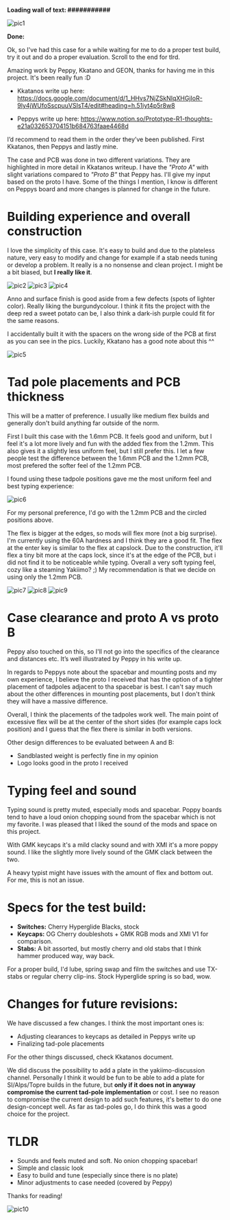 
**Loading wall of text: ###########**

![pic1](./pic1.jpeg)

**Done:**

Ok, so I've had this case for a while waiting for me to do a proper test build, try it out and do a proper evaluation. Scroll to the end for tlrd.

Amazing work by Peppy, Kkatano and GEON, thanks for having me in this project. It's been really fun :D

- Kkatanos write up here: https://docs.google.com/document/d/1_HHvs7NjZSkNIqXHGjIoR-9ly4jWUfoSscpuuVSIsT4/edit#heading=h.51iyt4p5r8w8

- Peppys write up here: https://www.notion.so/Prototype-R1-thoughts-e21a032653704151b684763faae4468d

I’d recommend to read them in the order they’ve been published. First Kkatanos, then Peppys and lastly mine.

The case and PCB was done in two different variations. They are highlighted in more detail in Kkatanos writeup. I have the *"Proto A"* with slight variations compared to *"Proto B"* that Peppy has. I'll give my input based on the proto I have. Some of the things I mention, I know is different on Peppys board and more changes is planned for change in the future.

# Building experience and overall construction

I love the simplicity of this case. It's easy to build and due to the plateless nature, very easy to modify and change for example if a stab needs tuning or develop a problem. It really is a no nonsense and clean project. I might be a bit biased, but **I really like it**.

![pic2](./pic2.jpeg)
![pic3](./pic3.jpeg)
![pic4](./pic4.jpeg)

Anno and surface finish is good aside from a few defects (spots of lighter color). Really liking the burgundycolour. I think it fits the project with the deep red a sweet potato can be, I also think a dark-ish purple could fit for the same reasons.

I accidentally built it with the spacers on the wrong side of the PCB at first as you can see in the pics. Luckily, Kkatano has a good note about this ^^

![pic5](./pic5.jpeg)

# Tad pole placements and PCB thickness

This will be a matter of preference. I usually like medium flex builds and generally don't build anything far outside of the norm.

First I built this case with the 1.6mm PCB. It feels good and uniform, but I feel it's a lot more lively and fun with the added flex from the 1.2mm. This also gives it a slightly less uniform feel, but I still prefer this. I let a few people test the difference between the 1.6mm PCB and the 1.2mm PCB, most prefered the softer feel of the 1.2mm PCB.

I found using these tadpole positions gave me the most uniform feel and best typing experience:

![pic6](./pic6.jpeg)

For my personal preference, I'd go with the 1.2mm PCB and the circled positions above.

The flex is bigger at the edges, so mods will flex more (not a big surprise). I'm currently using the 60A hardness and I think they are a good fit. The flex at the enter key is similar to the flex at capslock. Due to the construction, it'll flex a tiny bit more at the caps lock, since it's at the edge of the PCB, but i did not find it to be noticeable while typing. Overall a very soft typing feel, cozy like a steaming Yakiimo? ;) My recommendation is that we decide on using only the 1.2mm PCB.

![pic7](./pic7.jpeg)
![pic8](./pic8.jpeg)
![pic9](./pic9.jpeg)

# Case clearance and proto A vs proto B

Peppy also touched on this, so I'll not go into the specifics of the clearance and distances etc. It’s well illustrated by Peppy in his write up.

In regards to Peppys note about the spacebar and mounting posts and my own experience, I believe the proto I received that has the option of a tighter placement of tadpoles adjacent to tha spacebar is best. I can't say much about the other differences in mounting post placements, but I don't think they will have a massive difference. 

Overall, I think the placements of the tadpoles work well. The main point of excessive flex will be at the center of the short sides (for example caps lock position) and I guess that the flex there is similar in both versions.

Other design differences to be evaluated between A and B:
- Sandblasted weight is perfectly fine in my opinion
- Logo looks good in the proto I received

# Typing feel and sound

Typing sound is pretty muted, especially mods and spacebar. Poppy boards tend to have a loud onion chopping sound from the spacebar which is not my favorite. I was pleased that I liked the sound of the mods and space on this project.

With GMK keycaps it's a mild clacky sound and with XMI it's a more poppy sound. I like the slightly more lively sound of the GMK clack between the two.

A heavy typist might have issues with the amount of flex and bottom out. For me, this is not an issue.

# Specs for the test build:

- **Switches:** Cherry Hyperglide Blacks, stock
- **Keycaps:** OG Cherry doubleshots + GMK RGB mods and XMI V1 for comparison.
- **Stabs:** A bit assorted, but mostly cherry and old stabs that I think hammer produced way, way back.

For a proper build, I'd lube, spring swap and film the switches and use TX-stabs or regular cherry clip-ins. Stock Hyperglide spring is so bad, wow.

# Changes for future revisions:
We have discussed a few changes. I think the most important ones is:
- Adjusting clearances to keycaps as detailed in Peppys write up
- Finalizing tad-pole placements

For the other things discussed, check Kkatanos document. 

We did discuss the possibility to add a plate in the yakiimo-discussion channel. Personally I think it would be fun to be able to add a plate for SI/Alps/Topre builds in the future, but **only if it does not in anyway compromise the current tad-pole implementation** or cost. I see no reason to compromise the current design to add such features, it's better to do one design-concept well. As far as tad-poles go, I do think this was a good choice for the project.

# TLDR
- Sounds and feels muted and soft. No onion chopping spacebar!
- Simple and classic look
- Easy to build and tune (especially since there is no plate)
- Minor adjustments to case needed (covered by Peppy)

Thanks for reading!

![pic10](./pic01.jpeg)
